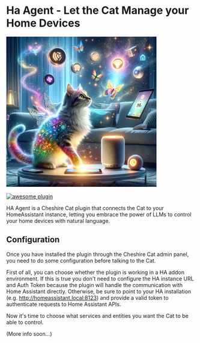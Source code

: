 # Ha Agent - Let the Cat Manage your Home Devices
 

<img src="./assets/thumb.jpeg" width=400>

[![awesome plugin](https://custom-icon-badges.demolab.com/static/v1?label=&message=awesome+plugin&color=F4F4F5&style=for-the-badge&logo=cheshire_cat_black)](https://)

HA Agent is a Cheshire Cat plugin that connects the Cat to your HomeAssistant instance,
letting you embrace the power of LLMs to control your home devices with natural language.

## Configuration

Once you have installed the plugin through the Cheshire Cat admin panel, you need to do some configuration before talking to the Cat.

First of all, you can choose whether the plugin is working in a HA addon environment. If this is true you don't need to configure the HA instance URL and Auth Token because the plugin will handle the communication with Home Assistant directly.
Otherwise, be sure to point to your HA installation (e.g. http://homeassistant.local:8123) and provide a valid token to authenticate requests to Home Assistant APIs.

Now it's time to choose what services and entities you want the Cat to be able to control.

(More info soon...)


